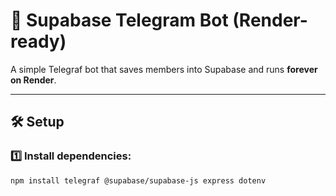 # 🚀 Supabase Telegram Bot (Render-ready)

A simple Telegraf bot that saves members into Supabase and runs **forever on Render**.

---

## 🛠️ Setup

### 1️⃣ Install dependencies:
```bash
npm install telegraf @supabase/supabase-js express dotenv
